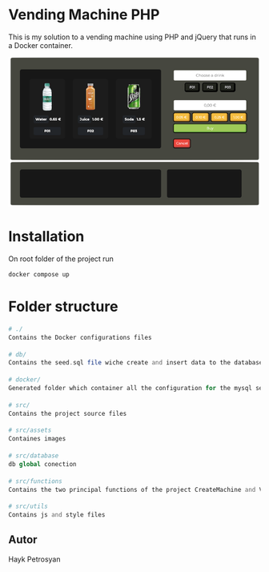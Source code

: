 # Vending Machine PHP

This is my solution to a vending machine using PHP and jQuery that runs in a Docker container.

![Alt text](./src/assets/vending-machine.png)

# Installation

On root folder of the project run

```bash
docker compose up
```

# Folder structure

```php
# ./
Contains the Docker configurations files

# db/
Contains the seed.sql file wiche create and insert data to the database

# docker/
Generated folder which container all the configuration for the mysql server and phpmyadmin

# src/
Contains the project source files

# src/assets
Containes images

# src/database
db global conection

# src/functions
Contains the two principal functions of the project CreateMachine and Vending

# src/utils
Contains js and style files
```

## Autor

Hayk Petrosyan
